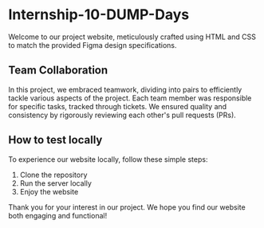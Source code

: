 # Internship-10-DUMP-Days
Welcome to our project website, meticulously crafted using HTML and CSS to match the provided Figma design specifications.

## Team Collaboration
In this project, we embraced teamwork, dividing into pairs to efficiently tackle various aspects of the project. Each team member was responsible for specific tasks, tracked through tickets. We ensured quality and consistency by rigorously reviewing each other's pull requests (PRs).

## How to test locally
To experience our website locally, follow these simple steps:
1. Clone the repository
2. Run the server locally
3. Enjoy the website

Thank you for your interest in our project. We hope you find our website both engaging and functional!
